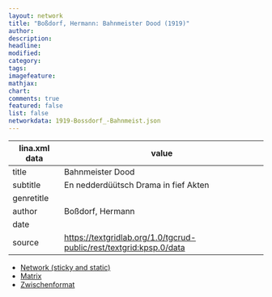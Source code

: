 ```yaml
---
layout: network
title: "Boßdorf, Hermann: Bahnmeister Dood (1919)"
author:
description:
headline:
modified:
category:
tags:
imagefeature: 
mathjax: 
chart: 
comments: true
featured: false
list: false
networkdata: 1919-Bossdorf_-Bahnmeist.json
---
```

lina.xml data  | value
------------- | -------------
title|Bahnmeister Dood
subtitle|En nedderdüütsch Drama in fief Akten
genretitle|
author|Boßdorf, Hermann
date|
source|https://textgridlab.org/1.0/tgcrud-public/rest/textgrid:kpsp.0/data


* [Network (sticky and static)](/network199)
* [Matrix](/matrix199)
* [Zwischenformat](/lina199 )
